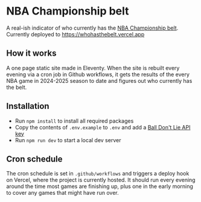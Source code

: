 # NBA Championship belt
A real-ish indicator of who currently has the [NBA Championship belt](https://www.reddit.com/r/nba/comments/1pn9t2/can_we_keep_track_of_the_owner_of_the/). Currently deployed to https://whohasthebelt.vercel.app


## How it works
A one page static site made in Eleventy. When the site is rebuilt every evening via a cron job in Github workflows, it gets the results of the every NBA game in 2024-2025 season to date and figures out who currently has the belt.

## Installation
* Run `npm install` to install all required packages
* Copy the contents of `.env.example` to `.env` and add a [Ball Don't Lie API key](https://www.balldontlie.io/)
* Run `npm run dev` to start a local dev server


## Cron schedule
The cron schedule is set in `.github/workflows` and triggers a deploy hook on Vercel, where the project is currently hosted. It should run every evening around the time most games are finishing up, plus one in the early morning to cover any games that might have run over. 
